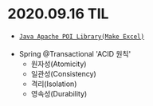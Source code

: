 # 2020.09.16 TIL
- [`Java Apache POI Library(Make Excel)`] <br><br>
- Spring @Transactional 'ACID 원칙'
  - 원자성(Atomicity)
  - 일관성(Consistency)
  - 격리(Isolation)
  - 영속성(Durability)
 

[`Java Apache POI Library(Make Excel)`]: https://blog.naver.com/zzang9ha/222091348450
